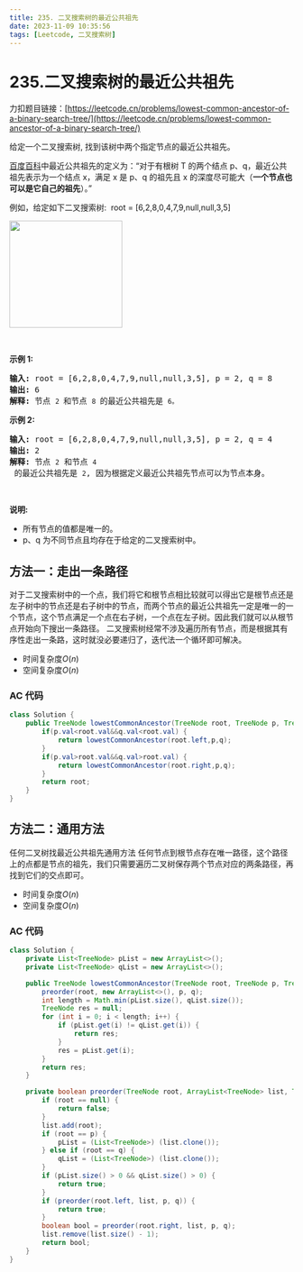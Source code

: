 ```yaml
---
title: 235. 二叉搜索树的最近公共祖先
date: 2023-11-09 10:35:56
tags: [Leetcode, 二叉搜索树]
---
```


# 235.二叉搜索树的最近公共祖先

力扣题目链接：[https://leetcode.cn/problems/lowest-common-ancestor-of-a-binary-search-tree/](https://leetcode.cn/problems/lowest-common-ancestor-of-a-binary-search-tree/)

<p>给定一个二叉搜索树, 找到该树中两个指定节点的最近公共祖先。</p>

<p><a href="https://baike.baidu.com/item/%E6%9C%80%E8%BF%91%E5%85%AC%E5%85%B1%E7%A5%96%E5%85%88/8918834?fr=aladdin" target="_blank">百度百科</a>中最近公共祖先的定义为：&ldquo;对于有根树 T 的两个结点 p、q，最近公共祖先表示为一个结点 x，满足 x 是 p、q 的祖先且 x 的深度尽可能大（<strong>一个节点也可以是它自己的祖先</strong>）。&rdquo;</p>

<p>例如，给定如下二叉搜索树:&nbsp; root =&nbsp;[6,2,8,0,4,7,9,null,null,3,5]</p>

<p><img alt="" src="https://assets.leetcode-cn.com/aliyun-lc-upload/uploads/2018/12/14/binarysearchtree_improved.png" style="height: 190px; width: 200px;"></p>

<p>&nbsp;</p>

<p><strong>示例 1:</strong></p>

<pre><strong>输入:</strong> root = [6,2,8,0,4,7,9,null,null,3,5], p = 2, q = 8
<strong>输出:</strong> 6 
<strong>解释: </strong>节点 <code>2 </code>和节点 <code>8 </code>的最近公共祖先是 <code>6。</code>
</pre>

<p><strong>示例 2:</strong></p>

<pre><strong>输入:</strong> root = [6,2,8,0,4,7,9,null,null,3,5], p = 2, q = 4
<strong>输出:</strong> 2
<strong>解释: </strong>节点 <code>2</code> 和节点 <code>4</code> 的最近公共祖先是 <code>2</code>, 因为根据定义最近公共祖先节点可以为节点本身。</pre>

<p>&nbsp;</p>

<p><strong>说明:</strong></p>

<ul>
	<li>所有节点的值都是唯一的。</li>
	<li>p、q 为不同节点且均存在于给定的二叉搜索树中。</li>
</ul>

## 方法一：走出一条路径

对于二叉搜索树中的一个点，我们将它和根节点相比较就可以得出它是根节点还是左子树中的节点还是右子树中的节点，而两个节点的最近公共祖先一定是唯一的一个节点，这个节点满足一个点在右子树，一个点在左子树。因此我们就可以从根节点开始向下搜出一条路径。
二叉搜索树经常不涉及遍历所有节点，而是根据其有序性走出一条路，这时就没必要递归了，迭代法一个循环即可解决。

- 时间复杂度$O(n)$
- 空间复杂度$O(n)$

### AC 代码

```java
class Solution {
    public TreeNode lowestCommonAncestor(TreeNode root, TreeNode p, TreeNode q) {
        if(p.val<root.val&&q.val<root.val) {
            return lowestCommonAncestor(root.left,p,q);
        }
        if(p.val>root.val&&q.val>root.val) {
            return lowestCommonAncestor(root.right,p,q);
        }
        return root;
    }
}
```

## 方法二：通用方法

任何二叉树找最近公共祖先通用方法
任何节点到根节点存在唯一路径，这个路径上的点都是节点的祖先，我们只需要遍历二叉树保存两个节点对应的两条路径，再找到它们的交点即可。

- 时间复杂度$O(n)$
- 空间复杂度$O(n)$

### AC 代码

```java
class Solution {
    private List<TreeNode> pList = new ArrayList<>();
    private List<TreeNode> qList = new ArrayList<>();

    public TreeNode lowestCommonAncestor(TreeNode root, TreeNode p, TreeNode q) {
        preorder(root, new ArrayList<>(), p, q);
        int length = Math.min(pList.size(), qList.size());
        TreeNode res = null;
        for (int i = 0; i < length; i++) {
            if (pList.get(i) != qList.get(i)) {
                return res;
            }
            res = pList.get(i);
        }
        return res;
    }

    private boolean preorder(TreeNode root, ArrayList<TreeNode> list, TreeNode p, TreeNode q) {
        if (root == null) {
            return false;
        }
        list.add(root);
        if (root == p) {
            pList = (List<TreeNode>) (list.clone());
        } else if (root == q) {
            qList = (List<TreeNode>) (list.clone());
        }
        if (pList.size() > 0 && qList.size() > 0) {
            return true;
        }
        if (preorder(root.left, list, p, q)) {
            return true;
        }
        boolean bool = preorder(root.right, list, p, q);
        list.remove(list.size() - 1);
        return bool;
    }
}
```
